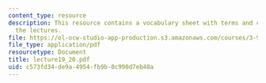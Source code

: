 ```yaml
---
content_type: resource
description: This resource contains a vocabulary sheet with terms and concepts from
  the lectures.
file: https://ol-ocw-studio-app-production.s3.amazonaws.com/courses/3-987-human-origins-and-evolution-spring-2006/c573fd34de9a4954fb9b0c990d7eb48a_lecture19_20.pdf
file_type: application/pdf
resourcetype: Document
title: lecture19_20.pdf
uid: c573fd34-de9a-4954-fb9b-0c990d7eb48a
---
```

